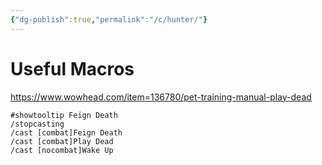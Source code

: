 ```yaml
---
{"dg-publish":true,"permalink":"/c/hunter/"}
---
```


# Useful Macros


https://www.wowhead.com/item=136780/pet-training-manual-play-dead
```
#showtooltip Feign Death
/stopcasting
/cast [combat]Feign Death
/cast [combat]Play Dead
/cast [nocombat]Wake Up
```

